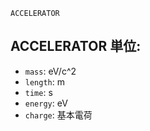 ```
ACCELERATOR
```

## ACCELERATOR 単位:

  * `mass`: eV/c^2
  * `length`: m
  * `time`: s
  * `energy`: eV
  * `charge`: 基本電荷
